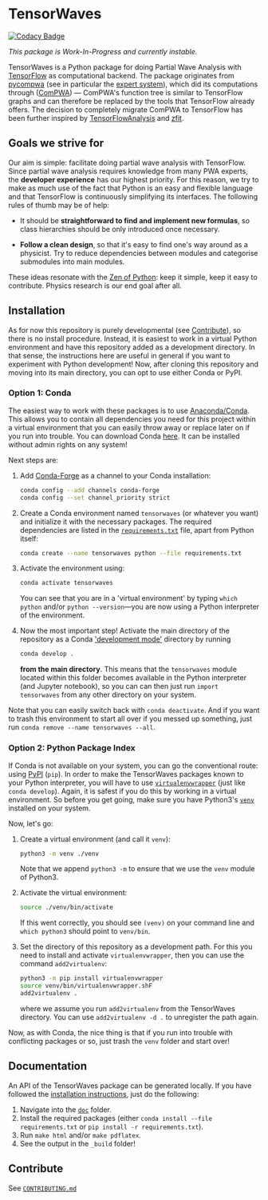 # TensorWaves

[![Codacy Badge](https://api.codacy.com/project/badge/Grade/3d2db3b0a66c40f9997ba6765e2bff19)](https://app.codacy.com/gh/ComPWA/tensorwaves?utm_source=github.com&utm_medium=referral&utm_content=ComPWA/tensorwaves&utm_campaign=Badge_Grade_Dashboard)

*This package is Work-In-Progress and currently instable.*

TensorWaves is a Python package for doing Partial Wave Analysis with [TensorFlow](https://www.tensorflow.org/) as computational backend. The package originates from [pycompwa](https://compwa.github.io/) (see in particular the [expert system](./tensorwaves/expertsystem)), which did its computations through ([ComPWA](https://github.com/ComPWA/ComPWA)) ― ComPWA's function tree is similar to TensorFlow graphs and can therefore be replaced by the tools that TensorFlow already offers. The decision to completely migrate ComPWA to TensorFlow has been further inspired by [TensorFlowAnalysis](https://gitlab.cern.ch/poluekt/TensorFlowAnalysis) and [zfit](https://github.com/zfit/zfit/).


## Goals we strive for

Our aim is simple: facilitate doing partial wave analysis with TensorFlow. Since partial wave analysis requires knowledge from many PWA experts, the **developer experience** has our highest priority. For this reason, we try to make as much use of the fact that Python is an easy and flexible language and that TensorFlow is continuously simplifying its interfaces. The following rules of thumb may be of help:

- It should be **straightforward to find and implement new formulas**, so class hierarchies should be only introduced once necessary.

- **Follow a clean design**, so that it's easy to find one's way around as a physicist. Try to reduce dependencies between modules and categorise submodules into main modules.

These ideas resonate with the [Zen of Python](https://www.python.org/dev/peps/pep-0020/): keep it simple, keep it easy to contribute. Physics research is our end goal after all.


## Installation

As for now this repository is purely developmental (see [Contribute](#contribute)), so there is no install procedure. Instead, it is easiest to work in a virtual Python environment and have this repository added as a development directory. In that sense, the instructions here are useful in general if you want to experiment with Python development! Now, after cloning this repository and moving into its main directory, you can opt to use either Conda or PyPI.

### Option 1: Conda
The easiest way to work with these packages is to use [Anaconda/Conda](https://www.anaconda.com/). This allows you to contain all dependencies you need for this project within a virtual environment that you can easily throw away or replace later on if you run into trouble. You can download Conda [here](https://www.anaconda.com/distribution/#download-section). It can be installed without admin rights on any system!

Next steps are:
1. Add [Conda-Forge](https://conda-forge.org/) as a channel to your Conda installation:
   ```bash
   conda config --add channels conda-forge
   conda config --set channel_priority strict
   ```

2. Create a Conda environment named `tensorwaves` (or whatever you want) and initialize it with the necessary packages. The required dependencies are listed in the [`requirements.txt`](./requirements.txt) file, apart from Python itself:
   ```bash
   conda create --name tensorwaves python --file requirements.txt
   ```

3. Activate the environment using:
   ```bash
   conda activate tensorwaves
   ```
   You can see that you are in a 'virtual environment' by typing `which python` and/or `python --version`—you are now using a Python interpreter of the environment.

4. Now the most important step! Activate the main directory of the repository as a Conda ['development mode'](https://docs.conda.io/projects/conda-build/en/latest/resources/commands/conda-develop.html) directory by running
   ```bash
   conda develop .
   ```
   **from the main directory**. This means that the `tensorwaves` module located within this folder becomes available in the Python interpreter (and Jupyter notebook), so you can can then just run `import tensorwaves` from any other directory on your system.

Note that you can easily switch back with `conda deactivate`. And if you want to trash this environment to start all over if you messed up something, just run `conda remove --name tensorwaves --all`.

### Option 2: Python Package Index
If Conda is not available on your system, you can go the conventional route: using [PyPI](https://pypi.org/) (`pip`). In order to make the TensorWaves packages known to your Python interpreter, you will have to use [`virtualenvwrapper`](https://virtualenvwrapper.readthedocs.io/en/latest/) (just like `conda develop`). Again, it is safest if you do this by working in a virtual environment. So before you get going, make sure you have Python3's [`venv`](https://docs.python.org/3/library/venv.html) installed on your system.

Now, let's go:
1. Create a virtual environment (and call it `venv`):
   ```bash
   python3 -m venv ./venv
   ```
   Note that we append `python3 -m` to ensure that we use the `venv` module of Python3.

2. Activate the virtual environment:
   ```bash
   source ./venv/bin/activate
   ```
   If this went correctly, you should see `(venv)` on your command line and `which python3` should point to `venv/bin`.

3. Set the directory of this repository as a development path. For this you need to install and activate `virtualenvwrapper`, then you can use the command `add2virtualenv`:
   ```bash
   python3 -m pip install virtualenvwrapper
   source venv/bin/virtualenvwrapper.shF
   add2virtualenv .
   ```
   where we assume you run `add2virtualenv` from the TensorWaves directory. You can use `add2virtualenv -d .` to unregister the path again.

Now, as with Conda, the nice thing is that if you run into trouble with conflicting packages or so, just trash the `venv` folder and start over!


## Documentation

An API of the TensorWaves package can be generated locally. If you have followed the [installation instructions](#installation), just do the following:

1. Navigate into the [`doc`](./doc) folder.
2. Install the required packages (either `conda install --file requirements.txt` or `pip install -r requirements.txt`).
3. Run `make html` and/or `make pdflatex`.
4. See the output in the `_build` folder!


## Contribute

See [`CONTRIBUTING.md`](./CONTRIBUTING.md)
